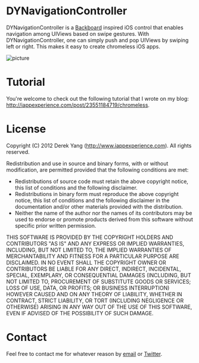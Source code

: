 DYNavigationController
======================

DYNavigationController is a [Backboard](http://itunes.apple.com/us/app/backboard/id515564144?mt=8) inspired iOS control that enables navigation among UIViews based on swipe gestures.  With DYNavigationController, one can simply push and pop UIViews by swiping left or right. This makes it easy to create chromeless iOS apps.

![picture](http://f.cl.ly/items/263C0q1w1a1H3p051Q2q/DYNavigationController%20-%20Swipe%20and%20navigate.png "DYNavigationController in action")

Tutorial
========

You're welcome to check out the following tutorial that I wrote on my blog: http://iappexperience.com/post/23551184719/chromeless.

License
=======

Copyright (C) 2012 Derek Yang (http://www.iappexperience.com). All rights reserved.

Redistribution and use in source and binary forms, with or without
modification, are permitted provided that the following conditions are met:

* Redistributions of source code must retain the above copyright notice, this
  list of conditions and the following disclaimer.
* Redistributions in binary form must reproduce the above copyright notice,
  this list of conditions and the following disclaimer in the documentation
  and/or other materials provided with the distribution.
* Neither the name of the author nor the names of its contributors may be used
  to endorse or promote products derived from this software without specific
  prior written permission.

THIS SOFTWARE IS PROVIDED BY THE COPYRIGHT HOLDERS AND CONTRIBUTORS "AS IS"
AND ANY EXPRESS OR IMPLIED WARRANTIES, INCLUDING, BUT NOT LIMITED TO, THE
IMPLIED WARRANTIES OF MERCHANTABILITY AND FITNESS FOR A PARTICULAR PURPOSE ARE
DISCLAIMED. IN NO EVENT SHALL THE COPYRIGHT OWNER OR CONTRIBUTORS BE LIABLE
FOR ANY DIRECT, INDIRECT, INCIDENTAL, SPECIAL, EXEMPLARY, OR CONSEQUENTIAL
DAMAGES (INCLUDING, BUT NOT LIMITED TO, PROCUREMENT OF SUBSTITUTE GOODS OR
SERVICES; LOSS OF USE, DATA, OR PROFITS; OR BUSINESS INTERRUPTION) HOWEVER
CAUSED AND ON ANY THEORY OF LIABILITY, WHETHER IN CONTRACT, STRICT LIABILITY,
OR TORT (INCLUDING NEGLIGENCE OR OTHERWISE) ARISING IN ANY WAY OUT OF THE USE
OF THIS SOFTWARE, EVEN IF ADVISED OF THE POSSIBILITY OF SUCH DAMAGE.

Contact
=======

Feel free to contact me for whatever reason by [email](mailto:yanghada@gmail.com) or [Twitter](http://www.twitter.com/derekhyang).
